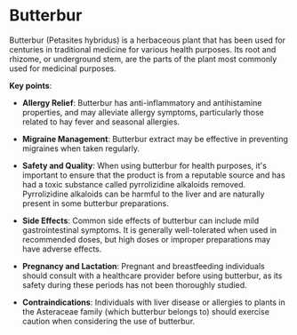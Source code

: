 <!--
source: gpt-3 + jph editing
tags: herbals
-->

# Butterbur

Butterbur (Petasites hybridus) is a herbaceous plant that has been used for centuries in traditional medicine for various health purposes. Its root and rhizome, or underground stem, are the parts of the plant most commonly used for medicinal purposes.

**Key points**:

* **Allergy Relief**: Butterbur has anti-inflammatory and antihistamine properties, and may alleviate allergy symptoms, particularly those related to hay fever and seasonal allergies.

* **Migraine Management**: Butterbur extract may be effective in preventing migraines when taken regularly.

* **Safety and Quality**: When using butterbur for health purposes, it's important to ensure that the product is from a reputable source and has had a toxic substance called pyrrolizidine alkaloids removed. Pyrrolizidine alkaloids can be harmful to the liver and are naturally present in some butterbur preparations.

* **Side Effects**: Common side effects of butterbur can include mild gastrointestinal symptoms. It is generally well-tolerated when used in recommended doses, but high doses or improper preparations may have adverse effects.

* **Pregnancy and Lactation**: Pregnant and breastfeeding individuals should consult with a healthcare provider before using butterbur, as its safety during these periods has not been thoroughly studied.

* **Contraindications**: Individuals with liver disease or allergies to plants in the Asteraceae family (which butterbur belongs to) should exercise caution when considering the use of butterbur.
